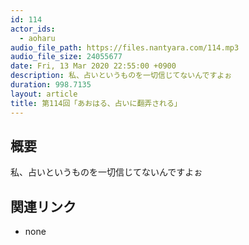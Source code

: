 ```yaml
---
id: 114
actor_ids:
  - aoharu
audio_file_path: https://files.nantyara.com/114.mp3
audio_file_size: 24055677
date: Fri, 13 Mar 2020 22:55:00 +0900
description: 私、占いというものを一切信じてないんですよぉ
duration: 998.7135
layout: article
title: 第114回「あおはる、占いに翻弄される」
---
```

## 概要

私、占いというものを一切信じてないんですよぉ

## 関連リンク

* none
